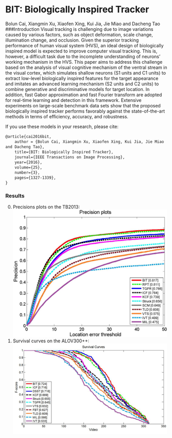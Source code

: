 # BIT: Biologically Inspired Tracker
Bolun Cai, Xiangmin Xu, Xiaofen Xing, Kui Jia, Jie Miao and Dacheng Tao
###Introduction
Visual tracking is challenging due to image variations caused by various factors, such as object deformation, scale change, illumination change, and occlusion. Given the superior tracking performance of human visual system (HVS), an ideal design of biologically inspired model is expected to improve computer visual tracking. This is, however, a difficult task due to the incomplete understanding of neurons’ working mechanism in the HVS. This paper aims to address this challenge based on the analysis of visual cognitive mechanism of the ventral stream in the visual cortex, which simulates shallow neurons (S1 units and C1 units) to extract low-level biologically inspired features for the target appearance and imitates an advanced learning mechanism (S2 units and C2 units) to combine generative and discriminative models for target location. In addition, fast Gabor approximation and fast Fourier transform are adopted for real-time learning and detection in this framework. Extensive experiments on large-scale benchmark data sets show that the proposed biologically inspired tracker performs favorably against the state-of-the-art methods in terms of efficiency, accuracy, and robustness.

If you use these models in your research, please cite:

	@article{cai2016bit,
		author = {Bolun Cai, Xiangmin Xu, Xiaofen Xing, Kui Jia, Jie Miao and Dacheng Tao},
		title={BIT: Biologically Inspired Tracker},
		journal={IEEE Transactions on Image Processing},
		year={2016},
		volume={25},
		number={3},
		pages={1327-1339},
	}
	
### Results
0. Precisions plots on the TB2013:
	![Precisions plots](https://raw.githubusercontent.com/caibolun/BIT/master/TB50.jpg)
0. Survival curves on the ALOV300++:
	![Survival curves](https://raw.githubusercontent.com/caibolun/BIT/master/ALOV.jpg)
